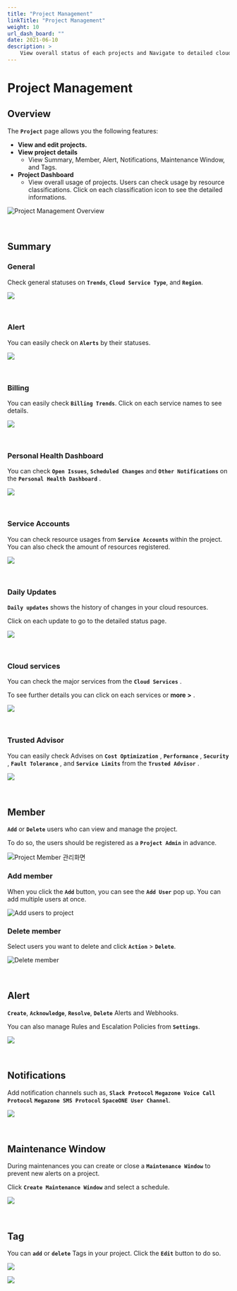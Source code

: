 ```yaml
---
title: "Project Management"
linkTitle: "Project Management"
weight: 10
url_dash_board: "" 
date: 2021-06-10
description: >
    View overall status of each projects and Navigate to detailed cloud resources.
---
```


# Project Management

## Overview 

The **`Project`** page allows you the following features:

* **View and edit projects.** 
* **View project details** 
    * View Summary, Member, Alert, Notifications, Maintenance Window, and Tags.
* **Project Dashboard** 
    * View overall usage of projects.
    Users can check usage by resource classifications. Click on each classification icon to see the detailed informations.


![Project Management Overview](/docs/using_spaceone_console/user_guide/project/project_management_img/pm_01.png)

<br/>

## Summary

### General

Check general statuses on **`Trends`**, **`Cloud Service Type`**, and **`Region`**.

![](/docs/using_spaceone_console/user_guide/project/project_management_img/pm_03.png)

<br/>

### Alert

You can easily check on **`Alerts`** by their statuses. 

![](/docs/using_spaceone_console/user_guide/project/project_management_img/pm_10.png)

<br/>

### Billing

You can easily check **`Billing Trends`**. Click on each service names to see details.

![](/docs/using_spaceone_console/user_guide/project/project_management_img/pm_09.png)

<br/>

### Personal Health Dashboard

You can check **`Open Issues`**, **`Scheduled Changes`** and **`Other Notifications`** on the **`Personal Health Dashboard`** .

![](/docs/using_spaceone_console/user_guide/project/project_management_img/pm_04.png)

<br/>

### Service Accounts

You can check resource usages from **`Service Accounts`** within the project. You can also check the amount of resources registered.

![](/docs/using_spaceone_console/user_guide/project/project_management_img/pm_05.png)

<br/>

### Daily Updates

**`Daily updates`** shows the history of changes in your cloud resources. 

Click on each update to go to the detailed status page.

![](/docs/using_spaceone_console/user_guide/project/project_management_img/pm_06.png)

<br/>

### Cloud services

You can check the major services from the **`Cloud Services`** . 

To see further details you can click on each services or **more >** .

![](/docs/using_spaceone_console/user_guide/project/project_management_img/pm_07.png)

<br/>

### Trusted Advisor

You can easily check Advises on **`Cost Optimization`** , **`Performance`** , **`Security`** , **`Fault Tolerance`** , and **`Service Limits`** from the **`Trusted Advisor`** .

![](/docs/using_spaceone_console/user_guide/project/project_management_img/pm_08.png)

<br/>

## Member

**`Add`** or **`Delete`** users who can view and manage the project. 

To do so, the users should be registered as a **`Project Admin`** in advance.

![Project Member &#xAD00;&#xB9AC;&#xD654;&#xBA74;](/docs/using_spaceone_console/user_guide/project/project_management_img/pm_11.png)

### Add member

When you click the **`Add`** button, you can see the **`Add User`** pop up. You can add multiple users at once.

![Add users to project](/docs/using_spaceone_console/user_guide/project/project_management_img/pm_12.png)

### Delete member

Select users you want to delete and click **`Action`** > **`Delete`**.

![Delete member](/docs/using_spaceone_console/user_guide/project/project_management_img/pm_13.png)

<br/>

## Alert

**`Create`**, **`Acknowledge`**, **`Resolve`**, **`Delete`** Alerts and Webhooks. 

You can also manage Rules and Escalation Policies from **`Settings`**.

![](/docs/using_spaceone_console/user_guide/project/project_management_img/pm_14.png)

<br/>

## Notifications

Add notification channels such as, **`Slack Protocol`** **`Megazone Voice Call Protocol`** **`Megazone SMS Protocol`** **`SpaceONE User Channel`**.

![](/docs/using_spaceone_console/user_guide/project/project_management_img/pm_15.png)

<br/>

## Maintenance Window

During maintenances you can create or close a **`Maintenance Window`** to prevent new alerts on a project. 

Click **`Create Maintenance Window`** and select a schedule.

![](/docs/using_spaceone_console/user_guide/project/project_management_img/pm_16.png)

<br/>

## Tag

You can **`add`** or **`delete`** Tags in your project. Click the **`Edit`** button to do so.

![](/docs/using_spaceone_console/user_guide/project/project_management_img/pm_17.png)

![](/docs/using_spaceone_console/user_guide/project/project_management_img/pm_18.png)
